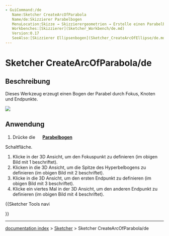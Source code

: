 ```yaml
---
- GuiCommand:/de
   Name:Sketcher CreateArcOfParabola
   Name/de:Skizzierer Parabelbogen
   MenuLocation:Skizze → Skizzierergeometrien → Erstelle einen Parabelbogen
   Workbenches:[Skizzierer](Sketcher_Workbench/de.md)
   Version:0.17
   SeeAlso:[Skizzierer Ellipsenbogen](Sketcher_CreateArcOfEllipse/de.md), [Skizzierer Hyperbelbogen](Sketcher_CreateArcOfHyperbola/de.md)
---
```


# Sketcher CreateArcOfParabola/de

## Beschreibung

Dieses Werkzeug erzeugt einen Bogen der Parabel durch Fokus, Knoten und Endpunkte.

![](images/Sketcher_Arc_of_Parabola_01.png )

## Anwendung

1.  Drücke die **<img src=images/Sketcher_CreateArcOfParabola.svg style="width:16px"> [Parabelbogen](Sketcher_CreateArcOfParabola/de.md)**

Schaltfläche.

1.  Klicke in der 3D Ansicht, um den Fokuspunkt zu definieren (im obigen Bild mit 1 beschriftet).
2.  Klicken in die 3D Ansicht, um die Spitze des Hyperbelbogens zu definieren (im obigen Bild mit 2 beschriftet).
3.  Klicke in die 3D Ansicht, um den ersten Endpunkt zu definieren (im obigen Bild mit 3 beschriftet).
4.  Klicke ein viertes Mal in der 3D Ansicht, um den anderen Endpunkt zu definieren (im obigen Bild mit 4 beschriftet).





{{Sketcher Tools navi

}}

---
[documentation index](../README.md) > [Sketcher](Sketcher_Workbench.md) > Sketcher CreateArcOfParabola/de
